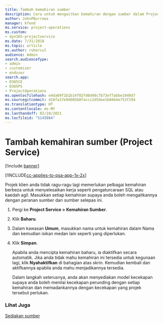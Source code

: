 ```yaml
---
title: Tambah kemahiran sumber
description: Cara untuk mengaitkan kemahiran dengan sumber dalam Project Service
author: JohnPBurrows
manager: kfend
ms.service: project-operations
ms.custom:
- dyn365-projectservice
ms.date: 7/31/2018
ms.topic: article
ms.author: ruhercul
audience: Admin
search.audienceType:
- admin
- customizer
- enduser
search.app:
- D365CE
- D365PS
- ProjectOperations
ms.openlocfilehash: e4da69f1b1b14f02fd0d40c7b73ef7abbe1049d7
ms.sourcegitcommit: 418fa1fe9d605b8faccc2d5dee1b04b4e753f194
ms.translationtype: HT
ms.contentlocale: ms-MY
ms.lasthandoff: 02/10/2021
ms.locfileid: "5145864"
---
```

# <a name="add-resource-skills-project-service"></a>Tambah kemahiran sumber (Project Service)

[!include [banner](../includes/psa-now-project-operations.md)]

[!INCLUDE[cc-applies-to-psa-app-1x-2x](../includes/cc-applies-to-psa-app-1x-2x.md)]

Projek klien anda tidak ragu-ragu lagi memerlukan pelbagai kemahiran berbeza untuk menyelesaikan kerja seperti pengaturcaraan SQL atau kaedah agil. Masukkan setiap kemahiran supaya anda boleh mengaitkannya dengan peranan sumber dan sumber selepas ini.  
  
1. Pergi ke **Project Service > Kemahiran Sumber**.  
  
2. Klik **Baharu**.  
  
3. Dalam kawasan **Umum**, masukkan nama untuk kemahiran dalam Nama dan kemudian isikan medan lain seperti yang diperlukan.  
  
4. Klik **Simpan**.  
  
   Apabila anda mencipta kemahiran baharu, ia diaktifkan secara automatik. Jika anda tidak mahu kemahiran ini tersedia untuk kegunaan lagi, klik **Nyahaktifkan** di bahagian atas skrin. Kemudian kembali dan aktifkannya apabila anda mahu menjadikannya tersedia.  
  
   Dalam langkah seterusnya, anda akan menyediakan model kecekapan supaya anda boleh menilai kecekapan perunding dengan setiap kemahiran dan memadankannya dengan kecekapan yang projek tersebut perlukan.  
  
### <a name="see-also"></a>Lihat Juga  
 [Sediakan sumber](../psa/set-up-resources.md)
